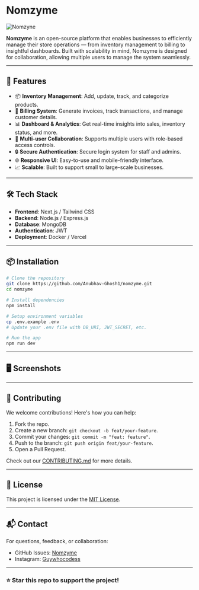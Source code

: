 # Nomzyme


![Nomzyne](https://socialify.git.ci/Anubhav-Ghosh1/Nomzyne/image?font=Inter&forks=1&language=1&name=1&owner=1&pattern=Plus&stargazers=1&theme=Auto)

**Nomzyme** is an open-source platform that enables businesses to efficiently manage their store operations — from inventory management to billing to insightful dashboards. Built with scalability in mind, Nomzyme is designed for collaboration, allowing multiple users to manage the system seamlessly.

---

## 🚀 Features

- 📦 **Inventory Management**: Add, update, track, and categorize products.
- 🧾 **Billing System**: Generate invoices, track transactions, and manage customer details.
- 📊 **Dashboard & Analytics**: Get real-time insights into sales, inventory status, and more.
- 👥 **Multi-user Collaboration**: Supports multiple users with role-based access controls.
- 🔒 **Secure Authentication**: Secure login system for staff and admins.
- 🌐 **Responsive UI**: Easy-to-use and mobile-friendly interface.
- 📈 **Scalable**: Built to support small to large-scale businesses.

---

## 🛠️ Tech Stack

- **Frontend**: Next.js / Tailwind CSS
- **Backend**: Node.js / Express.js
- **Database**: MongoDB
- **Authentication**: JWT
- **Deployment**: Docker / Vercel

---

## 📦 Installation

```bash
# Clone the repository
git clone https://github.com/Anubhav-Ghosh1/nomzyme.git
cd nomzyme

# Install dependencies
npm install

# Setup environment variables
cp .env.example .env
# Update your .env file with DB_URI, JWT_SECRET, etc.

# Run the app
npm run dev
```

---

## 🖥️ Screenshots

<!-- Add screenshots or GIFs showcasing the features -->

---

## 🤝 Contributing

We welcome contributions! Here's how you can help:

1. Fork the repo.
2. Create a new branch: `git checkout -b feat/your-feature`.
3. Commit your changes: `git commit -m "feat: feature"`.
4. Push to the branch: `git push origin feat/your-feature`.
5. Open a Pull Request.

Check out our [CONTRIBUTING.md](CONTRIBUTING.md) for more details.

---

## 🧾 License

This project is licensed under the [MIT License](LICENSE).

---

## 📬 Contact

For questions, feedback, or collaboration:

- GitHub Issues: [Nomzyme](https://github.com/Anubhav-Ghosh1/nomzyme/issues)
- Instagram: [Guywhocodess](https://instagram.com/guywhocodess)

---

### ⭐ Star this repo to support the project!